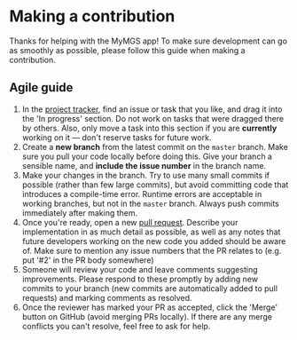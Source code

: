 # Making a contribution
Thanks for helping with the MyMGS app! To make sure development can go as smoothly as possible, please follow this guide when making a contribution.

## Agile guide
1. In the [project tracker](https://github.com/My-MGS/my-mgs/projects/1), find an issue or task that you like, and drag it into the 'In progress' section. Do not work on tasks that were dragged there by others. Also, only move a task into this section if you are **currently** working on it — don't reserve tasks for future work.
2. Create a **new branch** from the latest commit on the `master` branch. Make sure you pull your code locally before doing this. Give your branch a sensible name, and **include the issue number** in the branch name.
3. Make your changes in the branch. Try to use many small commits if possible (rather than few large commits), but avoid committing code that introduces a compile-time error. Runtime errors are acceptable in working branches, but not in the `master` branch. Always push commits immediately after making them.
4. Once you're ready, open a new [pull request](https://github.com/My-MGS/my-mgs/pulls). Describe your implementation in as much detail as possible, as well as any notes that future developers working on the new code you added should be aware of. Make sure to mention any issue numbers that the PR relates to (e.g. put '#2' in the PR body somewhere)
5. Someone will review your code and leave comments suggesting improvements. Please respond to these promptly by adding new commits to your branch (new commits are automatically added to pull requests) and marking comments as resolved.
6. Once the reviewer has marked your PR as accepted, click the 'Merge' button on GitHub (avoid merging PRs locally). If there are any merge conflicts you can't resolve, feel free to ask for help.

